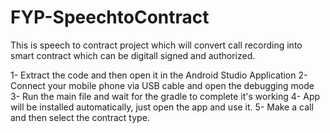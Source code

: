 # FYP-SpeechtoContract
This is speech to contract project which will convert call recording into smart contract which can be digitall signed and authorized.


1- Extract the code and then open it in the Android Studio Application
2- Connect your mobile phone via USB cable and open the debugging mode
3- Run the main file and wait for the gradle to complete it's working
4- App will be installed automatically, just open the app and use it.
5- Make a call and then select the contract type.
